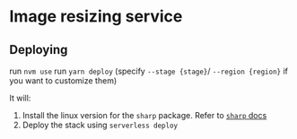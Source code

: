 # Image resizing service

## Deploying

run `nvm use`
run `yarn deploy` (specify `--stage {stage}`/ `--region {region}` if you want to customize them)

It will:

1. Install the linux version for the `sharp` package. Refer to [`sharp` docs](https://sharp.pixelplumbing.com/install#aws-lambda)
2. Deploy the stack using `serverless deploy`
